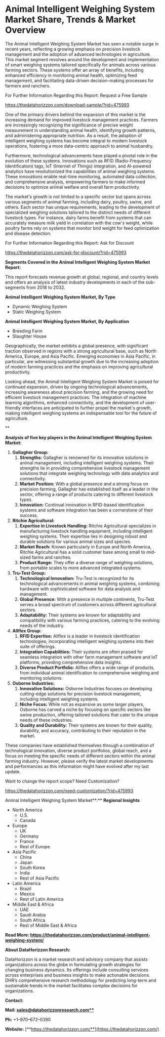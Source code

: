 ﻿# **Animal Intelligent Weighing System Market Share, Trends & Market Overview**

The Animal Intelligent Weighing System Market has seen a notable surge in recent years, reflecting a growing emphasis on precision livestock management and the adoption of advanced technologies in agriculture. This market segment revolves around the development and implementation of smart weighing systems tailored specifically for animals across various farming sectors. These systems offer an array of benefits, including enhanced efficiency in monitoring animal health, optimizing feed management, and facilitating data-driven decision-making processes for farmers and ranchers.

For Further Information Regarding this Report: Request a Free Sample

<https://thedatahorizzon.com/download-sample/?rid=475993>

One of the primary drivers behind the expansion of this market is the increasing demand for improved livestock management practices. Farmers are increasingly recognizing the significance of precise weight measurement in understanding animal health, identifying growth patterns, and administering appropriate nutrition. As a result, the adoption of intelligent weighing systems has become integral to modern livestock operations, fostering a more data-centric approach to animal husbandry.

Furthermore, technological advancements have played a pivotal role in the evolution of these systems. Innovations such as RFID (Radio-Frequency Identification) tags, IoT (Internet of Things) integration, and AI-powered analytics have revolutionized the capabilities of animal weighing systems. These innovations enable real-time monitoring, automated data collection, and comprehensive analysis, empowering farmers to make informed decisions to optimize animal welfare and overall farm productivity.

The market's growth is not limited to a specific sector but spans across various segments of animal farming, including dairy, poultry, swine, and others. Each sector has unique requirements, leading to the development of specialized weighing solutions tailored to the distinct needs of different livestock types. For instance, dairy farms benefit from systems that can accurately measure milk yield in correlation with the cow's weight, while poultry farms rely on systems that monitor bird weight for feed optimization and disease detection.

For Further Information Regarding this Report: Ask for Discount

<https://thedatahorizzon.com/ask-for-discount/?rid=475993>

**Segments Covered in the Animal Intelligent Weighing System Market Report:**

This report forecasts revenue growth at global, regional, and country levels and offers an analysis of latest industry developments in each of the sub-segments from 2018 to 2032.

**Animal Intelligent Weighing System Market, By Type**

- Dynamic Weighing System
- Static Weighing System

**Animal Intelligent Weighing System Market, By Application**

- Breeding Farm
- Slaughter House

Geographically, the market exhibits a global presence, with significant traction observed in regions with a strong agricultural base, such as North America, Europe, and Asia Pacific. Emerging economies in Asia Pacific, in particular, are witnessing substantial growth due to the increasing adoption of modern farming practices and the emphasis on improving agricultural productivity.

Looking ahead, the Animal Intelligent Weighing System Market is poised for continued expansion, driven by ongoing technological advancements, increasing awareness about precision farming, and the growing need for efficient livestock management practices. The integration of machine learning algorithms, enhanced connectivity, and the development of user-friendly interfaces are anticipated to further propel the market's growth, making intelligent weighing systems an indispensable tool for the future of agriculture.


**


**Analysis of five key players in the Animal Intelligent Weighing System Market:**

1. **Gallagher Group:**
   1. **Strengths:** Gallagher is renowned for its innovative solutions in animal management, including intelligent weighing systems. Their strengths lie in providing comprehensive livestock management solutions that integrate weighing technology with data analytics and connectivity.
   1. **Market Position:** With a global presence and a strong focus on precision farming, Gallagher has established itself as a leader in the sector, offering a range of products catering to different livestock types.
   1. **Innovation:** Continual innovation in RFID-based identification systems and software integration has been a cornerstone of their success.
1. **Ritchie Agricultural:**
   1. **Expertise in Livestock Handling:** Ritchie Agricultural specializes in manufacturing livestock handling equipment, including intelligent weighing systems. Their expertise lies in designing robust and durable solutions for various animal sizes and species.
   1. **Market Reach:** Known particularly in Europe and North America, Ritchie Agricultural has a solid customer base among small to mid-sized farms and ranches.
   1. **Product Range:** They offer a diverse range of weighing solutions, from portable scales to more advanced integrated systems.
1. **Tru-Test Group:**
   1. **Technological Innovation:** Tru-Test is recognized for its technological advancements in animal weighing systems, combining hardware with sophisticated software for data analysis and management.
   1. **Global Presence:** With a presence in multiple continents, Tru-Test serves a broad spectrum of customers across different agricultural sectors.
   1. **Adaptability:** Their systems are known for adaptability and compatibility with various farming practices, catering to the evolving needs of the industry.
1. **Allflex Group:**
   1. **RFID Expertise:** Allflex is a leader in livestock identification technologies, incorporating intelligent weighing systems into their suite of offerings.
   1. **Integration Capabilities:** Their systems are often praised for seamless integration with other farm management software and IoT platforms, providing comprehensive data insights.
   1. **Diverse Product Portfolio:** Allflex offers a wide range of products, from individual animal identification to comprehensive weighing and monitoring solutions.
1. **Osborne Industries:**
   1. **Innovative Solutions:** Osborne Industries focuses on developing cutting-edge solutions for precision livestock management, including intelligent weighing systems.
   1. **Niche Focus:** While not as expansive as some larger players, Osborne has carved a niche by focusing on specific sectors like swine production, offering tailored solutions that cater to the unique needs of these industries.
   1. **Quality and Durability:** Their systems are known for their quality, durability, and accuracy, contributing to their reputation in the market.

These companies have established themselves through a combination of technological innovation, diverse product portfolios, global reach, and a focus on meeting the specific needs of different sectors within the animal farming industry. However, please verify the latest market developments and performances as this information might have evolved after my last update.



Want to change the report scope? Need Customization?

<https://thedatahorizzon.com/need-customization/?rid=475993>

Animal Intelligent Weighing System Market**:** **Regional Insights**

- North America
  - U.S.
  - Canada
- Europe
  - UK
  - Germany
  - France
  - Rest of Europe
- Asia Pacific
  - China
  - Japan
  - South Korea
  - India
  - Rest of Asia Pacific
- Latin America
  - Brazil
  - Mexico
  - Rest of Latin America
- Middle East & Africa
  - UAE
  - Saudi Arabia
  - South Africa
  - Rest of Middle East & Africa

**Read More: https://thedatahorizzon.com/product/animal-intelligent-weighing-system/**

**About DataHorizzon Research:**

DataHorizzon is a market research and advisory company that assists organizations across the globe in formulating growth strategies for changing business dynamics. Its offerings include consulting services across enterprises and business insights to make actionable decisions. DHR’s comprehensive research methodology for predicting long-term and sustainable trends in the market facilitates complex decisions for organizations.

**Contact:**

**Mail: [sales@datahorizzonresearch.com**](mailto:sales@datahorizzonresearch.com)**

**Ph:** +1–970–672–0390

**Website:** [**https://thedatahorizzon.com/**](https://thedatahorizzon.com/)



